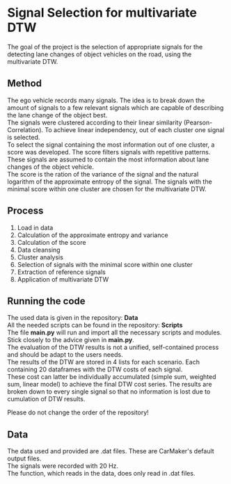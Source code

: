 # Signal Selection for multivariate DTW

The goal of the project is the selection of appropriate signals for the detecting lane changes of object vehicles on the road, using the multivariate DTW.


## Method

The ego vehicle records many signals. The idea is to break down the amount of signals to a few relevant signals which are capable of describing the lane change of the object best.\
The signals were clustered according to their linear similarity (Pearson-Correlation). To achieve linear independency, out of each cluster one signal is selected.\
To select the signal containing the most information out of one cluster, a score was developed. The score filters signals with repetitive patterns. These signals are assumed to contain the most information about lane changes of the object vehicle.\
The score is the ration of the variance of the signal and the natural logarithm of the approximate entropy of the signal.
The signals with the minimal score within one cluster are chosen for the multivariate DTW.

## Process

1. Load in data
2. Calculation of the approximate entropy and variance
3. Calculation of the score
4. Data cleansing
5. Cluster analysis
6. Selection of signals with the minimal score within one cluster
7. Extraction of reference signals
8. Application of multivariate DTW


## Running the code

The used data is given in the repository: **Data**\
All the needed scripts can be found in the repository: **Scripts**\
The file **main.py** will run and import all the necessary scripts and modules.
Stick closely to the advice given in **main.py**.\
The evaluation of the DTW results is not a unified, self-contained process and should be adapt to the users needs.\
The results of the DTW are stored in 4 lists for each scenario. Each containing 20 dataframes with the DTW costs of each signal. \
These cost can latter be individually accumulated (simple sum, weighted sum, linear model) to achieve the final DTW cost series.
The results are broken down to every single signal so that no information is lost due to cumulation of DTW results.

Please do not change the order of the repository!

## Data
The data used and provided are .dat files. These are CarMaker's default output files.\
The signals were recorded with 20 Hz. \
The function, which reads in the data, does only read in .dat files.
